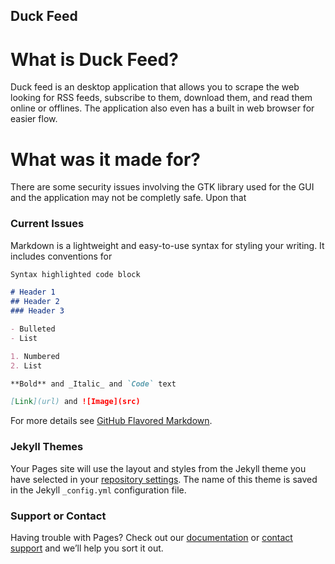 ## Duck Feed

# What is Duck Feed?

Duck feed is an desktop application that allows you to scrape the web looking for RSS feeds, subscribe to them, download them, and read them online or offlines. The application also even has a built in web browser for easier flow. 

# What was it made for?

There are some security issues involving the GTK library used for the GUI and the application may not be completly safe. Upon that

### Current Issues

Markdown is a lightweight and easy-to-use syntax for styling your writing. It includes conventions for

```markdown
Syntax highlighted code block

# Header 1
## Header 2
### Header 3

- Bulleted
- List

1. Numbered
2. List

**Bold** and _Italic_ and `Code` text

[Link](url) and ![Image](src)
```

For more details see [GitHub Flavored Markdown](https://guides.github.com/features/mastering-markdown/).

### Jekyll Themes

Your Pages site will use the layout and styles from the Jekyll theme you have selected in your [repository settings](https://github.com/fyretm/duck-feed/settings). The name of this theme is saved in the Jekyll `_config.yml` configuration file.

### Support or Contact

Having trouble with Pages? Check out our [documentation](https://help.github.com/categories/github-pages-basics/) or [contact support](https://github.com/contact) and we’ll help you sort it out.
